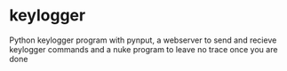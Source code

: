 # keylogger
Python keylogger program with pynput, a webserver to send and recieve keylogger commands and a nuke program to leave no trace once you are done
